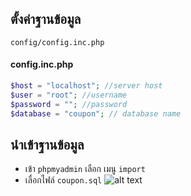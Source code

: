 ## ตั้งค่าฐานข้อมูล
   
`config/config.inc.php`
#### config.inc.php
```php
$host = "localhost"; //server host 
$user = "root"; //username
$password = ""; //password
$database = "coupon"; // database name

```

## นำเข้าฐานข้อมูล
- เข้า `phpmyadmin` เลือก เมนู `import`
- เลื่อกไฟล์ `coupon.sql`
  ![alt text](https://www.picz.in.th/images/2018/08/15/BrR1Y1.png "การ import")


